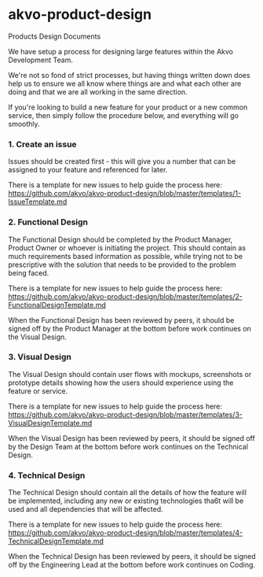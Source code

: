 akvo-product-design
===================

Products Design Documents

We have setup a process for designing large features within the Akvo Development Team.

We're not so fond of strict processes, but having things written down does help us to ensure we all know where things are and what each other are doing and that we are all working in the same direction.

If you're looking to build a new feature for your product or a new common service, then simply follow the procedure below, and everything will go smoothly.

### 1. Create an issue

Issues should be created first - this will give you a number that can be assigned to your feature and referenced for later.

There is a template for new issues to help guide the process here: https://github.com/akvo/akvo-product-design/blob/master/templates/1-IssueTemplate.md

### 2. Functional Design

The Functional Design should be completed by the Product Manager, Product Owner or whoever is initiating the project. This should contain as much requirements based information as possible, while trying not to be prescriptive with the solution that needs to be provided to the problem being faced.

There is a template for new issues to help guide the process here: https://github.com/akvo/akvo-product-design/blob/master/templates/2-FunctionalDesignTemplate.md

When the Functional Design has been reviewed by peers, it should be signed off by the Product Manager at the bottom before work continues on the Visual Design.

### 3. Visual Design

The Visual Design should contain user flows with mockups, screenshots or prototype details showing how the users should experience using the feature or service. 

There is a template for new issues to help guide the process here: https://github.com/akvo/akvo-product-design/blob/master/templates/3-VisualDesignTemplate.md

When the Visual Design has been reviewed by peers, it should be signed off by the Design Team at the bottom before work continues on the Technical Design.

### 4. Technical Design

The Technical Design should contain all the details of how the feature will be implemented, including any new or existing technologies tha6t will be used and all dependencies that will be affected.

There is a template for new issues to help guide the process here: https://github.com/akvo/akvo-product-design/blob/master/templates/4-TechnicalDesignTemplate.md

When the Technical Design has been reviewed by peers, it should be signed off by the Engineering Lead at the bottom before work continues on Coding.